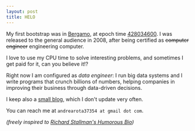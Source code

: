 ```yaml
---
layout: post
title: HELO
---
```


My first bootstrap was in [Bergamo](https://en.wikipedia.org/wiki/Bergamo), at epoch time [428034600](http://www.epochconverter.com/). I was released to the general audience in 2008, after being certified as ~~computer engineer~~ engineering computer.

I love to use my CPU time to solve interesting problems, and sometimes I get paid for it, can you believe it!?

Right now I am configured as _data engineer_: I run big data systems and I write programs that crunch billions of numbers, helping companies in improving their business through data-driven decisions.

I keep also a [small blog](http://blog.andrearota.com), which I don't update very often.

You can reach me at `andrearota37354 at gmail dot com`.

_(freely inspired to [Richard Stallman's Humorous Bio](https://stallman.org/biographies.html))_
